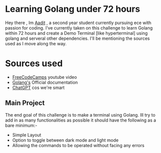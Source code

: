 # Learning Golang under 72 hours

Hey there , Im [Aadit](https://github.com/Aadit017) , a second year student currently pursuing ece with passion for coding. I've currently taken on this challenge to learn Golang within 72 hours and create a Demo Terminal [like hyperterminal] using golang and serveral other dependencies. I'll be mentioning the sources used as I move along the way.


# Sources used 

 - [FreeCodeCamps](https://www.youtube.com/watch?v=un6ZyFkqFKo) youtube video 
 - [Golang's](https://go.dev/doc/tutorial/getting-started) Official documentation 
 - [ChatGPT](https://chat.openai.com/) cos we're smart

## Main Project 

The end goal of this challenge is to make a terminal using Golang. Ill try to add in as many functionalities as possible it should have the following as a bare minimum:-

 - Simple Layout 
 - Option to toggle between dark mode and light mode
 - Allowing the commands to be operated without facing any errors 


